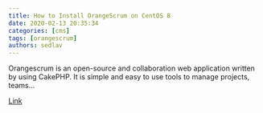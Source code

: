 ```yaml
---
title: How to Install OrangeScrum on CentOS 8
date: 2020-02-13 20:35:34
categories: [cms]
tags: [orangescrum]
authors: sedlav
---
```


Orangescrum is an open-source and collaboration web application written by using CakePHP. It is simple and easy to use tools to manage projects, teams...

[Link](https://www.howtoforge.com/how-to-install-orangescrum-on-centos-8/)
